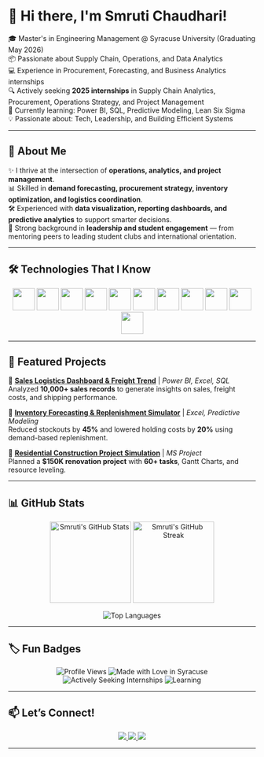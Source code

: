 # 👋 Hi there, I'm Smruti Chaudhari!  

🎓 Master's in Engineering Management @ Syracuse University (Graduating May 2026)  
📦 Passionate about Supply Chain, Operations, and Data Analytics  
💻 Experience in Procurement, Forecasting, and Business Analytics internships  
🔍 Actively seeking **2025 internships** in Supply Chain Analytics, Procurement, Operations Strategy, and Project Management  
🌱 Currently learning: Power BI, SQL, Predictive Modeling, Lean Six Sigma  
💡 Passionate about: Tech, Leadership, and Building Efficient Systems  

---

## 🚀 About Me  
✨ I thrive at the intersection of **operations, analytics, and project management**.  
📊 Skilled in **demand forecasting, procurement strategy, inventory optimization, and logistics coordination**.  
🛠️ Experienced with **data visualization, reporting dashboards, and predictive analytics** to support smarter decisions.  
🤝 Strong background in **leadership and student engagement** — from mentoring peers to leading student clubs and international orientation.  

---

## 🛠️ Technologies That I Know  

<p align="center">
  <img src="https://cdn.jsdelivr.net/gh/devicons/devicon/icons/python/python-original.svg" width="45"/> 
  <img src="https://cdn.jsdelivr.net/gh/devicons/devicon/icons/java/java-original.svg" width="45"/> 
  <img src="https://cdn.jsdelivr.net/gh/devicons/devicon/icons/cplusplus/cplusplus-original.svg" width="45"/> 
  <img src="https://cdn.jsdelivr.net/gh/devicons/devicon/icons/mysql/mysql-original.svg" width="45"/> 
  <img src="https://cdn.jsdelivr.net/gh/devicons/devicon/icons/microsoftsqlserver/microsoftsqlserver-plain.svg" width="45"/>
  <img src="https://cdn.jsdelivr.net/gh/devicons/devicon/icons/git/git-original.svg" width="45"/> 
  <img src="https://cdn.jsdelivr.net/gh/devicons/devicon/icons/github/github-original.svg" width="45"/> 
  <img src="https://cdn.jsdelivr.net/gh/devicons/devicon/icons/tableau/tableau-original.svg" width="45"/>
  <img src="https://cdn.jsdelivr.net/gh/devicons/devicon/icons/docker/docker-original.svg" width="45"/> 
  <img src="https://cdn.jsdelivr.net/gh/devicons/devicon/icons/linux/linux-original.svg" width="45"/>
  <img src="https://cdn.jsdelivr.net/gh/devicons/devicon/icons/azure/azure-original.svg" width="45"/>
</p>

---

## 📂 Featured Projects  

🔹 **[Sales Logistics Dashboard & Freight Trend](https://github.com/Smruti0708/sales-logistics-dashboard)** | *Power BI, Excel, SQL*  
Analyzed **10,000+ sales records** to generate insights on sales, freight costs, and shipping performance.  

🔹 **[Inventory Forecasting & Replenishment Simulator](#)** | *Excel, Predictive Modeling*  
Reduced stockouts by **45%** and lowered holding costs by **20%** using demand-based replenishment.  

🔹 **[Residential Construction Project Simulation](#)** | *MS Project*  
Planned a **$150K renovation project** with **60+ tasks**, Gantt Charts, and resource leveling.  

---

## 📊 GitHub Stats  

<p align="center">
  <img src="https://github-readme-stats.vercel.app/api?username=Smruti0708&show_icons=true&theme=tokyonight" alt="Smruti's GitHub Stats" height="165"/>
  <img src="https://github-readme-streak-stats.herokuapp.com/?user=Smruti0708&theme=tokyonight" alt="Smruti's GitHub Streak" height="165"/>
</p>

<p align="center">
  <img src="https://github-readme-stats.vercel.app/api/top-langs/?username=Smruti0708&layout=compact&theme=tokyonight" alt="Top Languages"/>
</p>

---

## 🏷️ Fun Badges  

<p align="center">
  <img src="https://komarev.com/ghpvc/?username=Smruti0708&label=Profile%20Views&color=blue&style=flat" alt="Profile Views"/>
  <img src="https://img.shields.io/badge/Made%20with-%E2%9D%A4%EF%B8%8F%20in%20Syracuse-orange" alt="Made with Love in Syracuse"/>
  <img src="https://img.shields.io/badge/Actively%20Seeking-Internships-brightgreen" alt="Actively Seeking Internships"/>
  <img src="https://img.shields.io/badge/Learning-PowerBI%20%7C%20SQL%20%7C%20Lean%20Six%20Sigma-yellow" alt="Learning"/>
</p>

---

## 📫 Let’s Connect!  

<p align="center">
  <a href="https://www.linkedin.com/in/smrutichaudhari">
    <img src="https://img.shields.io/badge/LinkedIn-0077B5?style=for-the-badge&logo=linkedin&logoColor=white"/>
  </a>
  <a href="mailto:smrutichaudhari7710@gmail.com">
    <img src="https://img.shields.io/badge/Email-D14836?style=for-the-badge&logo=gmail&logoColor=white"/>
  </a>
  <a href="https://github.com/Smruti0708">
    <img src="https://img.shields.io/badge/GitHub-100000?style=for-the-badge&logo=github&logoColor=white"/>
  </a>
</p>

---
